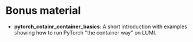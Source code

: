 # Bonus material

[comment]: <> (Provide a short description of the bonus material in the list below)

* **pytorch_cotainr_container_basics**: A short introduction with examples showing how to run PyTorch "the container way" on LUMI.
